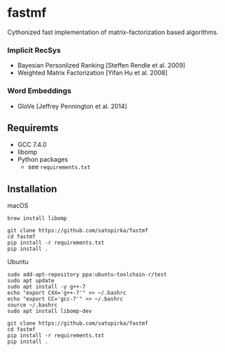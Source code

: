 
# fastmf
Cythonized fast implementation of matrix-factorization based algorithms.

### Implicit RecSys
- Bayesian Personlized Ranking [Steffen Rendle et al. 2009]
- Weighted Matrix Factorization [Yifan Hu et al. 2008]

### Word Embeddings
- GloVe [Jeffrey Pennington et al. 2014]

## Requiremts
- GCC 7.4.0
- libomp
- Python packages
    - see `requirements.txt`

## Installation
macOS
```
brew install libomp

git clone https://github.com/satopirka/fastmf
cd fastmf
pip install -r requirements.txt
pip install .
```

Ubuntu
```
sudo add-apt-repository ppa:ubuntu-toolchain-r/test
sudo apt update
sudo apt install -y g++-7
echo "export CXX='g++-7'" >> ~/.bashrc
echo "export CC='gcc-7'" >> ~/.bashrc
source ~/.bashrc
sudo apt install libomp-dev

git clone https://github.com/satopirka/fastmf
cd fastmf
pip install -r requirements.txt
pip install .
```
